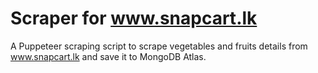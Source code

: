 # Scraper for www.snapcart.lk

A Puppeteer scraping script to scrape vegetables and fruits details from www.snapcart.lk and save it to MongoDB Atlas.